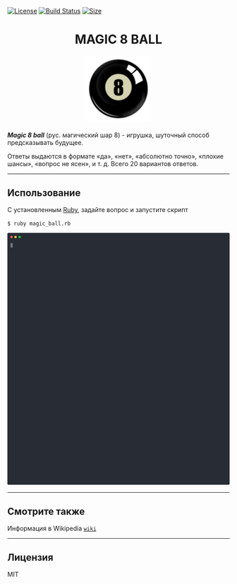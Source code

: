 
[![License](https://img.shields.io/badge/license-MIT-red)](http://doge.mit-license.org)
[![Build Status](https://img.shields.io/badge/version-1.0.0-red)](https://img.shields.io/badge/version-1.0.0-red)
[![Size](https://img.shields.io/badge/Ruby-156%20kB-red)]()

<h1 align="center">
  MAGIC 8 BALL
</h1>

<h4 align="center">
  <img alt="MAGIC 8 BALL" src="src/magicball.png" width="150"/>
</h4>

***Magic 8 ball*** (рус. магический шар 8) - игрушка, шуточный способ предсказывать будущее.

Ответы выдаются в формате «да», «нет», «абсолютно точно», «плохие шансы», «вопрос не ясен», и т. д. Всего 20 вариантов ответов.

---

## Использование

С установленным [Ruby](https://www.ruby-lang.org/en/downloads/), задайте вопрос и запустите скрипт

    $ ruby magic_ball.rb

<p align="center">
  <img width="600" src="src/mb.svg">
</p>

---

## Смотрите также

Информация в Wikipedia [`wiki`](https://ru.wikipedia.org/wiki/Magic_8_ball)

---

## Лицензия

MIT
